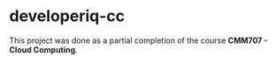 # developeriq-cc
This project was done as a partial completion of the course **CMM707 - Cloud Computing**.